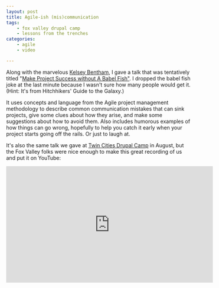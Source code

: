 ```yaml
---
layout: post
title: Agile-ish (mis)communication
tags:
    - fox valley drupal camp
    - lessons from the trenches
categories:
    - agile
    - video

---
```


Along with the marvelous [Kelsey Bentham][1], I gave a talk that was tentatively titled "[Make Project Success without A Babel Fish"][2]. I dropped the babel fish joke at the last minute because I wasn't sure how many people would get it. (Hint: It's from Hitchhikers' Guide to the Galaxy.)

It uses concepts and language from the Agile project management methodology to describe common communication mistakes that can sink projects, give some clues about how they arise, and make some suggestions about how to avoid them. Also includes humorous examples of how things can go wrong, hopefully to help you catch it early when your project starts going off the rails. Or just to laugh at.

It's also the same talk we gave at [Twin Cities Drupal Camp][3] in August, but the Fox Valley folks were nice enough to make this great recording of us and put it on YouTube:

<div class="youtubeBlock">
    <iframe width="560" height="315" src="https://www.youtube.com/embed/o7hgeFvjYJw" frameborder="0" allowfullscreen></iframe>
</div>

[1]: http://palantir.net/about/team/kelsey-bentham
[2]: http://2014.drupalcampfv.org/session/project-success-without-babel-fish-lessons-agile-ish-miscommunication
[3]: http://2014.tcdrupal.org/session/your-project-can-succeed-without-babel-fish